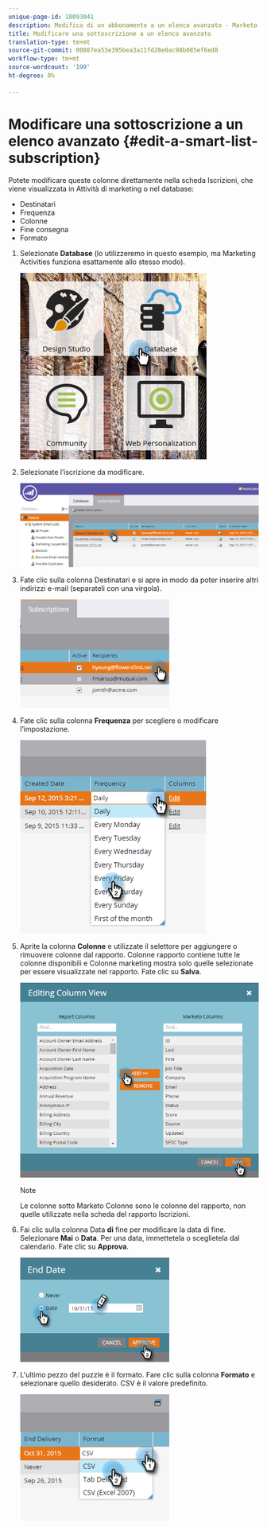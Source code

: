 ```yaml
---
unique-page-id: 10093041
description: Modifica di un abbonamento a un elenco avanzato - Marketo Docs - Documentazione prodotto
title: Modificare una sottoscrizione a un elenco avanzato
translation-type: tm+mt
source-git-commit: 00887ea53e395bea3a11fd28e0ac98b085ef6ed8
workflow-type: tm+mt
source-wordcount: '199'
ht-degree: 0%

---
```



# Modificare una sottoscrizione a un elenco avanzato {#edit-a-smart-list-subscription}

Potete modificare queste colonne direttamente nella scheda Iscrizioni, che viene visualizzata in Attività di marketing o nel database:

* Destinatari
* Frequenza
* Colonne
* Fine consegna
* Formato

1. Selezionate **Database** (lo utilizzeremo in questo esempio, ma Marketing Activities funziona esattamente allo stesso modo).

   ![](assets/db-1.png)

1. Selezionate l’iscrizione da modificare.

   ![](assets/two.png)

1. Fate clic sulla colonna Destinatari e si apre in modo da poter inserire altri indirizzi e-mail (separateli con una virgola).

   ![](assets/image2015-9-14-13-3a44-3a14.png)

1. Fate clic sulla colonna **Frequenza** per scegliere o modificare l’impostazione.

   ![](assets/image2015-9-14-10-3a30-3a37.png)

1. Aprite la colonna **Colonne** e utilizzate il selettore per aggiungere o rimuovere colonne dal rapporto. Colonne rapporto contiene tutte le colonne disponibili e Colonne marketing mostra solo quelle selezionate per essere visualizzate nel rapporto. Fate clic su **Salva**.

   ![](assets/image2015-9-14-10-3a59-3a6.png)

   >[!NOTE]
   >
   >Le colonne sotto Marketo Colonne sono le colonne del rapporto, non quelle utilizzate nella scheda del rapporto Iscrizioni.

1. Fai clic sulla colonna Data **di** fine per modificare la data di fine. Selezionare **Mai** o **Data**. Per una data, immettetela o sceglietela dal calendario. Fate clic su **Approva**.

   ![](assets/image2015-9-14-11-3a6-3a38.png)

1. L&#39;ultimo pezzo del puzzle è il formato. Fare clic sulla colonna **Formato** e selezionare quello desiderato. CSV è il valore predefinito.

   ![](assets/image2015-9-14-11-3a11-3a41.png)

